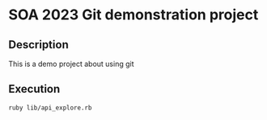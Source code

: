 # SOA 2023 Git demonstration project

## Description

This is a demo project about using git

## Execution

```shell
ruby lib/api_explore.rb
```
